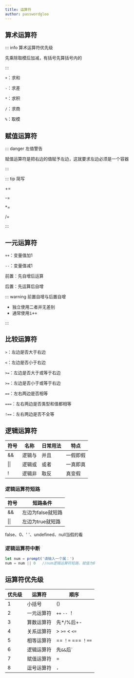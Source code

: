 ```yaml
---
title: 运算符
author: passwordgloo
---
```

## 算术运算符

::: info 算术运算符优先级

先乘除取模后加减，有括号先算括号内的

:::

`+`：求和

`-`：求差

`*`：求积

`/`：求商

`%`：取模

## 赋值运算符

::: danger 左值警告

赋值运算符是把右边的值赋予左边，这就要求左边必须是一个容器

:::

::: tip 简写

+=

-=

*=

/=

:::

## 一元运算符

`++`：变量值加1

`--`：变量值减1

前置：先自增后运算

后置：先运算后自增

::: warning 前置自增与后置自增

- 独立使用二者并无差别
- 通常使用<kbd>i++</kbd>

:::

## 比较运算符

`>`：左边是否大于右边

`<`：左边是否小于右边

`>=`：左边是否大于或等于右边

`>=`：左边是否小于或等于右边

`==`：左右两边是否相等

`===`：左右两边是否类型和值都相等

`!==`：左右两边是否不全等

## 逻辑运算符

| 符号 | 名称   | 日常用法 | 特点     |
| ---- | ------ | -------- | -------- |
| &&   | 逻辑与 | 并且     | 一假即假 |
| \|\| | 逻辑或 | 或者     | 一真即真 |
| !    | 逻辑非 | 取反     | 真变假   |

### 逻辑运算符短路

| 符号 | 短路条件          |
| ---- | ----------------- |
| &&   | 左边为false就短路 |
| \|\| | 左边为true就短路  |

false、0、' '、undefined、null当假的看

### 逻辑运算符中断

```js
let num = prompt('请输入一个属：')
num = num || 0   //num逻辑运算符短路，赋值为0
```

## 运算符优先级

| 优先级 | 运算符     | 顺序                 |
| ------ | ---------- | -------------------- |
| 1      | 小括号     | ()                   |
| 2      | 一元运算符 | `++` `--` ！         |
| 3      | 算数运算符 | 先*/%后+-            |
| 4      | 关系运算符 | > `>=` < `<=`        |
| 5      | 相等运算符 | ==  `！=` === `！==` |
| 6      | 逻辑运算符 | 先`&&`后`||`         |
| 7      | 赋值运算符 | =                    |
| 8      | 逗号运算符 | `,`                  |